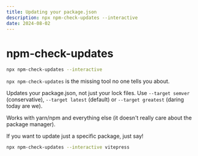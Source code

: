 ```yaml
---
title: Updating your package.json
description: npx npm-check-updates --interactive
date: 2024-08-02
---
```


# npm-check-updates

```sh
npx npm-check-updates --interactive
```

`npx npm-check-updates` is the missing tool no one tells you about.

Updates your package.json, not just your lock files. Use `--target semver`
(conservative), `--target latest` (default) or `--target greatest` (daring today
are we).

Works with yarn/npm and everything else (it doesn't really care about the
package manager).

If you want to update just a specific package, just say!

```sh
npx npm-check-updates --interactive vitepress
```
